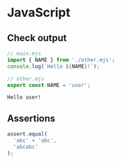 # JavaScript

## Check output

<!--marktest stdout="output" external="other>other.mjs"-->
```js
// main.mjs
import { NAME } from './other.mjs';
console.log(`Hello ${NAME}!`);
```

<!--marktest id="other"-->
```js
// other.mjs
export const NAME = 'user';
```

<!--marktest id="output"-->
```
Hello user!
```

## Assertions

```js
assert.equal(
  'abc' + 'abc',
  'abcabc'
);
```